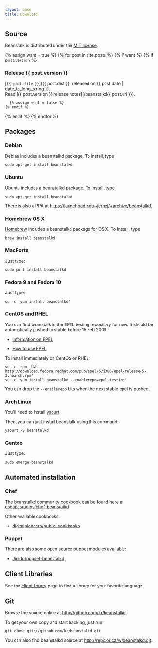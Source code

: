 ```yaml
---
layout: base
title: Download
---
```


## Source

Beanstalk is distributed under the [MIT license][mit].

{% assign want = true %}
{% for post in site.posts %}
  {% if want %}
    {% if post.version %}

### Release {{ post.version }}

[`{{ post.file }}`]({{ post.dist }})
released on {{ post.date | date_to_long_string }}.  
Read [{{ post.version }} release notes](/beanstalkd{{ post.url }}).

      {% assign want = false %}
    {% endif %}
  {% endif %}
{% endfor %}

## Packages

### Debian

Debian includes a beanstalkd package. To install, type

    sudo apt-get install beanstalkd

### Ubuntu

Ubuntu includes a beanstalkd package. To install, type

    sudo apt-get install beanstalkd

There is also a PPA at <https://launchpad.net/~jernej/+archive/beanstalkd>.

### Homebrew OS X

[Homebrew](http://mxcl.github.com/homebrew/) includes a beanstalkd package for OS X. To install, type

    brew install beanstalkd

### MacPorts

Just type:

    sudo port install beanstalkd

### Fedora 9 and Fedora 10

Just type:

    su -c 'yum install beanstalkd'

### CentOS and RHEL

You can find beanstalk in the EPEL testing repository for now. It should be
automatically pushed to stable before 15 Feb 2009.

 * [Information on EPEL](http://fedoraproject.org/wiki/EPEL)

 * [How to use EPEL](http://fedoraproject.org/wiki/EPEL/FAQ#howtouse)

To install immediately on CentOS or RHEL:

    su -c 'rpm -Uvh http://download.fedora.redhat.com/pub/epel/5/i386/epel-release-5-3.noarch.rpm'
    su -c 'yum install beanstalkd --enablerepo=epel-testing'

You can drop the `--enablerepo` bits when the next stable epel is
pushed.

### Arch Linux

You'll need to install [yaourt](http://archlinux.fr/yaourt-en).

Then, you can just install beanstalk using this command:

    yaourt -S beanstalkd

### Gentoo

Just type:

    sudo emerge beanstalkd

## Automated installation

### Chef

The [beanstalkd community cookbook](http://community.opscode.com/cookbooks/beanstalkd) can be found here at [escapestudios/chef-beanstalkd](https://github.com/escapestudios/chef-beanstalkd)

Other available cookbooks:

* [digitalpioneers/public-cookbooks](https://github.com/digitalpioneers/public-cookbooks)

### Puppet

There are also some open source puppet modules available:

* [Jimdo/puppet-beanstalkd](https://github.com/Jimdo/puppet-beanstalkd)

## Client Libraries

See the [client library][] page to find a library for your favorite
language.

## Git

Browse the source online at <http://github.com/kr/beanstalkd>.

To get your own copy and start hacking, just run:

    git clone git://github.com/kr/beanstalkd.git

You can also find beanstalkd source at <http://repo.or.cz/w/beanstalkd.git>.

[libevent]: http://monkey.org/~provos/libevent/
[client library]: http://wiki.github.com/kr/beanstalkd/client-libraries
[mit]: http://www.opensource.org/licenses/mit-license
